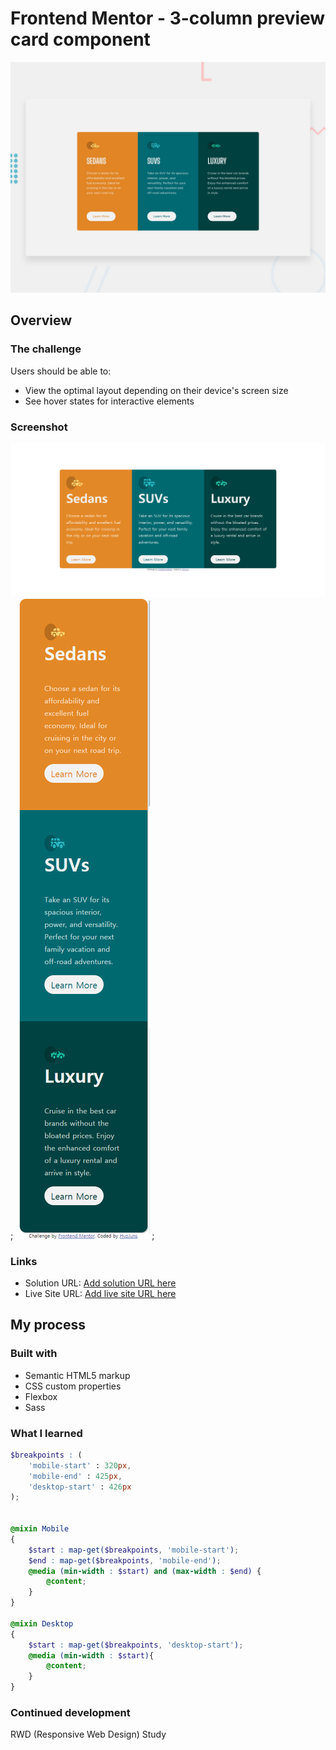 # Frontend Mentor - 3-column preview card component

![Design preview for the 3-column preview card component coding challenge](./design/desktop-preview.jpg)

## Overview

### The challenge
Users should be able to:

- View the optimal layout depending on their device's screen size
- See hover states for interactive elements

### Screenshot
![Desktop](./screenshot/desktop.png);
![Mobile](./screenshot/mobile.png);

### Links

- Solution URL: [Add solution URL here](https://github.com/HyoJuns/3-column-preview-card-component-main)
- Live Site URL: [Add live site URL here](#)

## My process

### Built with
- Semantic HTML5 markup
- CSS custom properties
- Flexbox
- Sass

### What I learned

```scss
$breakpoints : (
    'mobile-start' : 320px,
    'mobile-end' : 425px,
    'desktop-start' : 426px
);


@mixin Mobile
{
    $start : map-get($breakpoints, 'mobile-start');
    $end : map-get($breakpoints, 'mobile-end');
    @media (min-width : $start) and (max-width : $end) {
        @content;
    }
}

@mixin Desktop
{
    $start : map-get($breakpoints, 'desktop-start');
    @media (min-width : $start){
        @content;
    }
}
```

### Continued development
RWD (Responsive Web Design) Study